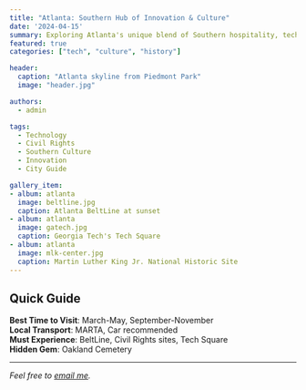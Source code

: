 ```yaml
---
title: "Atlanta: Southern Hub of Innovation & Culture"
date: '2024-04-15'
summary: Exploring Atlanta's unique blend of Southern hospitality, tech innovation, and civil rights history.
featured: true
categories: ["tech", "culture", "history"]

header:
  caption: "Atlanta skyline from Piedmont Park"
  image: "header.jpg"

authors:
  - admin

tags:
  - Technology
  - Civil Rights
  - Southern Culture
  - Innovation
  - City Guide

gallery_item:
- album: atlanta
  image: beltline.jpg
  caption: Atlanta BeltLine at sunset
- album: atlanta
  image: gatech.jpg
  caption: Georgia Tech's Tech Square
- album: atlanta
  image: mlk-center.jpg
  caption: Martin Luther King Jr. National Historic Site
---
```


## Quick Guide

**Best Time to Visit**: March-May, September-November  
**Local Transport**: MARTA, Car recommended  
**Must Experience**: BeltLine, Civil Rights sites, Tech Square  
**Hidden Gem**: Oakland Cemetery  

---

_Feel free to [email me](mailto:liuyifan@gatech.edu)._ 